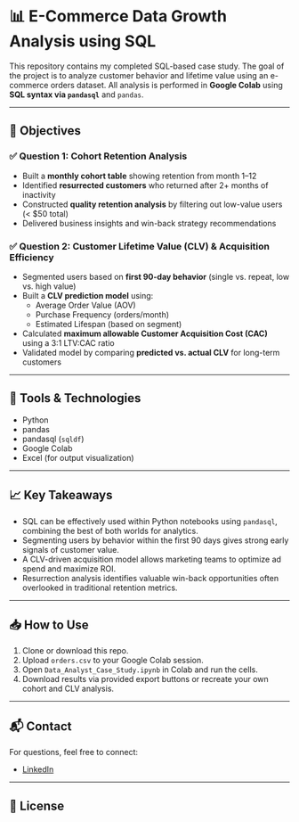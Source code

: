 # 📊 E-Commerce Data Growth Analysis using SQL

This repository contains my completed SQL-based case study. The goal of the project is to analyze customer behavior and lifetime value using an e-commerce orders dataset. All analysis is performed in **Google Colab** using **SQL syntax via `pandasql`** and `pandas`.


---

## 📌 Objectives

### ✅ Question 1: Cohort Retention Analysis
- Built a **monthly cohort table** showing retention from month 1–12
- Identified **resurrected customers** who returned after 2+ months of inactivity
- Constructed **quality retention analysis** by filtering out low-value users (< $50 total)
- Delivered business insights and win-back strategy recommendations

### ✅ Question 2: Customer Lifetime Value (CLV) & Acquisition Efficiency
- Segmented users based on **first 90-day behavior** (single vs. repeat, low vs. high value)
- Built a **CLV prediction model** using:
  - Average Order Value (AOV)
  - Purchase Frequency (orders/month)
  - Estimated Lifespan (based on segment)
- Calculated **maximum allowable Customer Acquisition Cost (CAC)** using a 3:1 LTV:CAC ratio
- Validated model by comparing **predicted vs. actual CLV** for long-term customers

---

## 🧠 Tools & Technologies

- Python
- pandas
- pandasql (`sqldf`)
- Google Colab
- Excel (for output visualization)

---

## 📈 Key Takeaways

- SQL can be effectively used within Python notebooks using `pandasql`, combining the best of both worlds for analytics.
- Segmenting users by behavior within the first 90 days gives strong early signals of customer value.
- A CLV-driven acquisition model allows marketing teams to optimize ad spend and maximize ROI.
- Resurrection analysis identifies valuable win-back opportunities often overlooked in traditional retention metrics.

---

## 📥 How to Use

1. Clone or download this repo.
2. Upload `orders.csv` to your Google Colab session.
3. Open `Data_Analyst_Case_Study.ipynb` in Colab and run the cells.
4. Download results via provided export buttons or recreate your own cohort and CLV analysis.

---

## 📬 Contact

For questions, feel free to connect:

- [LinkedIn](https://linkedin.com/in/gitanjali-fnu)


---

## 📄 License



